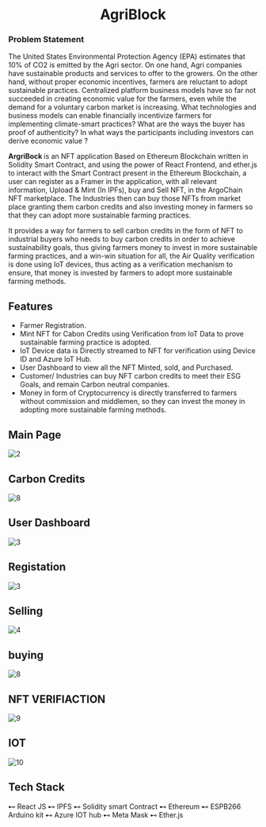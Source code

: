 <h1 align="center">AgriBlock</h1>

<h3> Problem Statement</h3>


The United States Environmental Protection Agency (EPA) estimates that 10% of CO2 is emitted by the Agri sector. On one hand, Agri companies have sustainable products and services to offer to the growers. On the other hand, without proper economic incentives, farmers are reluctant to adopt sustainable practices. Centralized platform business models have so far not succeeded in creating economic value for the farmers, even while the demand for a voluntary carbon market is increasing. What technologies and business models can enable financially incentivize farmers for implementing climate-smart practices? What are the ways the buyer has proof of authenticity? In what ways the participants including investors can derive economic value ?
	
<strong>ArgriBock </strong>is an NFT application Based on Ethereum Blockchain written in Solidity Smart Contract, and using the power of React Frontend, and ether.js to interact with the Smart Contract present in the Ethereum Blockchain, a user can register as a Framer in the application, with all relevant information, Upload & Mint (In IPFs), buy and Sell NFT, in the ArgoChain NFT marketplace. The Industries then can buy those NFTs from market place granting them carbon credits and also investing money in farmers so that they can adopt more sustainable farming practices.

It provides a way for farmers to sell carbon credits in the form of NFT to industrial buyers who needs to buy carbon credits in order to achieve sustainability goals, thus giving farmers money to invest in more sustainable farming practices, and a win-win situation for all, the Air Quality verification is done using IoT devices, thus acting as a verification mechanism to ensure, that money is invested by farmers to adopt more sustainable farming methods.


## Features
- Farmer Registration.
- Mint NFT for Cabon Credits using Verification from IoT Data to prove sustainable farming practice is adopted.
- IoT Device data is Directly streamed to NFT for verification using Device ID and Azure IoT Hub.
- User Dashboard to view all the NFT Minted, sold, and Purchased.
- Customer/ Industries can buy NFT carbon credits to meet their ESG Goals, and remain Carbon neutral companies.
- Money in form of Cryptocurrency is directly transferred to farmers without commission and middlemen, so they can invest the money in adopting more sustainable farming methods.

## Main Page
![2](https://user-images.githubusercontent.com/78801686/180593675-017e9bcf-acdd-4103-9dd6-e93a96eb9a0e.jpeg)

## Carbon Credits

![8](https://user-images.githubusercontent.com/78801686/180593771-abc5c24d-d31f-4325-a6e2-4a97ed43e9f5.png)

## User Dashboard

![3](https://user-images.githubusercontent.com/78801686/180593808-52d41dad-c0ba-4ee4-b515-db83d33a4f7c.png)


## Registation 

![3](https://user-images.githubusercontent.com/78801686/180593835-750b3727-7894-4c4f-a468-58f6c73d7632.jpeg)


## Selling 

![4](https://user-images.githubusercontent.com/78801686/180593857-153f4adb-8174-4de7-84bd-ef9b1b2d49d4.png)

## buying

![8](https://user-images.githubusercontent.com/78801686/180593861-77c2fd70-a67d-4f64-8ce9-bfe3acf5bb16.png)

## NFT VERIFIACTION
![9](https://user-images.githubusercontent.com/78801686/180593992-cd013c55-f0b7-4189-8fa8-774f6e140102.png)


## IOT 


![10](https://user-images.githubusercontent.com/78801686/180594004-1678fd7d-8266-446f-8f5f-a9cccf0eaf0a.png)

## Tech Stack
⊷ React JS
⊷ IPFS
⊷ Solidity smart Contract
⊷ Ethereum
⊷ ESPB266 Arduino kit
⊷ Azure IOT hub
⊷ Meta Mask
⊷ Ether.js


